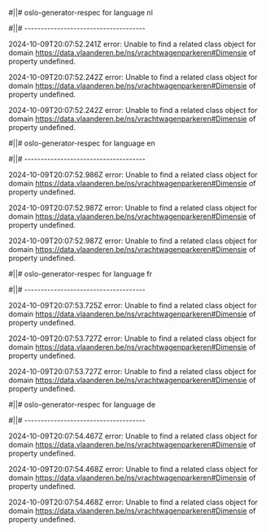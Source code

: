 #||# oslo-generator-respec for language nl  

#||# -------------------------------------  

2024-10-09T20:07:52.241Z error: Unable to find a related class object for domain https://data.vlaanderen.be/ns/vrachtwagenparkeren#Dimensie of property undefined.

2024-10-09T20:07:52.242Z error: Unable to find a related class object for domain https://data.vlaanderen.be/ns/vrachtwagenparkeren#Dimensie of property undefined.

2024-10-09T20:07:52.242Z error: Unable to find a related class object for domain https://data.vlaanderen.be/ns/vrachtwagenparkeren#Dimensie of property undefined.

#||# oslo-generator-respec for language en  

#||# -------------------------------------  

2024-10-09T20:07:52.986Z error: Unable to find a related class object for domain https://data.vlaanderen.be/ns/vrachtwagenparkeren#Dimensie of property undefined.

2024-10-09T20:07:52.987Z error: Unable to find a related class object for domain https://data.vlaanderen.be/ns/vrachtwagenparkeren#Dimensie of property undefined.

2024-10-09T20:07:52.987Z error: Unable to find a related class object for domain https://data.vlaanderen.be/ns/vrachtwagenparkeren#Dimensie of property undefined.

#||# oslo-generator-respec for language fr  

#||# -------------------------------------  

2024-10-09T20:07:53.725Z error: Unable to find a related class object for domain https://data.vlaanderen.be/ns/vrachtwagenparkeren#Dimensie of property undefined.

2024-10-09T20:07:53.727Z error: Unable to find a related class object for domain https://data.vlaanderen.be/ns/vrachtwagenparkeren#Dimensie of property undefined.

2024-10-09T20:07:53.727Z error: Unable to find a related class object for domain https://data.vlaanderen.be/ns/vrachtwagenparkeren#Dimensie of property undefined.

#||# oslo-generator-respec for language de  

#||# -------------------------------------  

2024-10-09T20:07:54.467Z error: Unable to find a related class object for domain https://data.vlaanderen.be/ns/vrachtwagenparkeren#Dimensie of property undefined.

2024-10-09T20:07:54.468Z error: Unable to find a related class object for domain https://data.vlaanderen.be/ns/vrachtwagenparkeren#Dimensie of property undefined.

2024-10-09T20:07:54.468Z error: Unable to find a related class object for domain https://data.vlaanderen.be/ns/vrachtwagenparkeren#Dimensie of property undefined.

